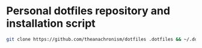 # Personal dotfiles repository and installation script
```bash
git clone https://github.com/theanachronism/dotfiles .dotfiles && ~/.dotfiles/install.sh
```
